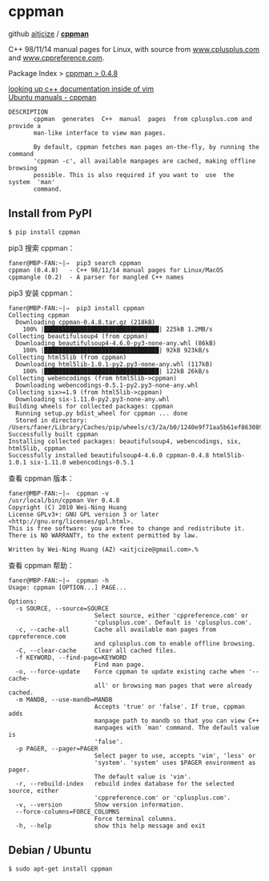 # cppman
github [aitjcize](https://github.com/aitjcize) / [**cppman**](https://github.com/aitjcize/cppman)

C++ 98/11/14 manual pages for Linux, with source from www.cplusplus.com and www.cppreference.com.

Package Index > [cppman > 0.4.8](https://pypi.python.org/pypi/cppman)  

[looking up c++ documentation inside of vim](https://stackoverflow.com/questions/2272759/looking-up-c-documentation-inside-of-vim)  
[Ubuntu manuals - cppman](http://manpages.ubuntu.com/manpages/xenial/man1/cppman.1.html)  

```shell
DESCRIPTION
       cppman  generates  C++  manual  pages  from cplusplus.com and provide a
       man-like interface to view man pages.

       By default, cppman fetches man pages on-the-fly, by running the command
       'cppman -c', all available manpages are cached, making offline browsing
       possible. This is also required if you want to  use  the  system  'man'
       command.
```

## Install from PyPI
```shell
$ pip install cppman
```

pip3 搜索 cppman：

```shell
faner@MBP-FAN:~|⇒  pip3 search cppman
cppman (0.4.8)   - C++ 98/11/14 manual pages for Linux/MacOS
cppmangle (0.2)  - A parser for mangled C++ names
```

pip3 安装 cppman：

```shell
faner@MBP-FAN:~|⇒  pip3 install cppman
Collecting cppman
  Downloading cppman-0.4.8.tar.gz (218kB)
    100% |████████████████████████████████| 225kB 1.2MB/s 
Collecting beautifulsoup4 (from cppman)
  Downloading beautifulsoup4-4.6.0-py3-none-any.whl (86kB)
    100% |████████████████████████████████| 92kB 923kB/s 
Collecting html5lib (from cppman)
  Downloading html5lib-1.0.1-py2.py3-none-any.whl (117kB)
    100% |████████████████████████████████| 122kB 26kB/s 
Collecting webencodings (from html5lib->cppman)
  Downloading webencodings-0.5.1-py2.py3-none-any.whl
Collecting six>=1.9 (from html5lib->cppman)
  Downloading six-1.11.0-py2.py3-none-any.whl
Building wheels for collected packages: cppman
  Running setup.py bdist_wheel for cppman ... done
  Stored in directory: /Users/faner/Library/Caches/pip/wheels/c3/2a/b0/1240e9f71aa5b61ef8630897f15e85f85aa77f9bdff3fae7e1
Successfully built cppman
Installing collected packages: beautifulsoup4, webencodings, six, html5lib, cppman
Successfully installed beautifulsoup4-4.6.0 cppman-0.4.8 html5lib-1.0.1 six-1.11.0 webencodings-0.5.1
```

查看 cppman 版本：

```shell
faner@MBP-FAN:~|⇒  cppman -v
/usr/local/bin/cppman Ver 0.4.8
Copyright (C) 2010 Wei-Ning Huang
License GPLv3+: GNU GPL version 3 or later <http://gnu.org/licenses/gpl.html>.
This is free software: you are free to change and redistribute it.
There is NO WARRANTY, to the extent permitted by law.

Written by Wei-Ning Huang (AZ) <aitjcize@gmail.com>.%                                           
```

查看 cppman 帮助：

```shell
faner@MBP-FAN:~|⇒  cppman -h
Usage: cppman [OPTION...] PAGE...

Options:
  -s SOURCE, --source=SOURCE
                        Select source, either 'cppreference.com' or
                        'cplusplus.com'. Default is 'cplusplus.com'.
  -c, --cache-all       Cache all available man pages from cppreference.com
                        and cplusplus.com to enable offline browsing.
  -C, --clear-cache     Clear all cached files.
  -f KEYWORD, --find-page=KEYWORD
                        Find man page.
  -o, --force-update    Force cppman to update existing cache when '--cache-
                        all' or browsing man pages that were already cached.
  -m MANDB, --use-mandb=MANDB
                        Accepts 'true' or 'false'. If true, cppman adds
                        manpage path to mandb so that you can view C++
                        manpages with `man' command. The default value is
                        'false'.
  -p PAGER, --pager=PAGER
                        Select pager to use, accepts 'vim', 'less' or
                        'system'. 'system' uses $PAGER environment as pager.
                        The default value is 'vim'.
  -r, --rebuild-index   rebuild index database for the selected source, either
                        'cppreference.com' or 'cplusplus.com'.
  -v, --version         Show version information.
  --force-columns=FORCE_COLUMNS
                        Force terminal columns.
  -h, --help            show this help message and exit
```

## Debian / Ubuntu
```shell
$ sudo apt-get install cppman
```
